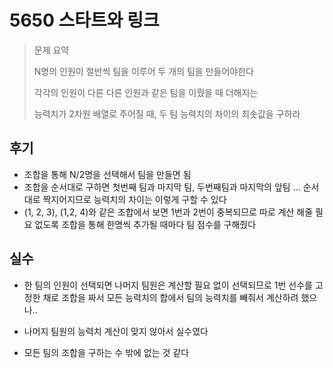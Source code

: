 # 5650 스타트와 링크

>문제 요약
>
>N명의 인원이 절반씩 팀을 이루어 두 개의 팀을 만들어야한다
>
>각각의 인원이 다른 다른 인원과 같은 팀을 이뤘을 때 더해지는 
>
>능력치가 2차원 배열로 주어질 때, 두 팀 능력치의 차이의 최솟값을 구하라

## 후기

- 조합을 통해 N/2명을 선택해서 팀을 만들면 됨
- 조합을 순서대로 구하면 첫번째 팀과 마지막 팀, 두번째팀과 마지막의 앞팀 ... 순서대로 짝지어지므로 능력치의 차이는 이렇게 구할 수 있다
- (1, 2, 3), (1,2, 4)와 같은 조합에서 보면 1번과 2번이 중복되므로 따로 계산 해줄 필요 없도록 조합을 통해 한명씩 추가될 때마다 팀 점수를 구해줬다

## 실수

- 한 팀의 인원이 선택되면 나머지 팀원은 계산할 필요 없이 선택되므로 1번 선수를 고정한 채로 조합을 짜서 모든 능력치의 합에서 팀의 능력치를 빼줘서 계산하려 했으나..

- 나머지 팀원의 능력치 계산이 맞지 않아서 실수였다

- 모든 팀의 조합을 구하는 수 밖에 없는 것 같다

  
